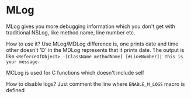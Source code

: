 MLog
====

MLog gives you more debugging information which you don't get with traditional NSLog, like method name, line number etc.


How to use it?
Use MLog/MDLog difference is, one prints date and time other doesn't
'D' in the MDLog represents that it prints date. The output is like
`<ReferceOfObject> -[ClassName methodName] [#LineNumber]| This is your message.`

MCLog is used for C functions which doesn't include self

How to disable logs?
Just comment the line where `ENABLE_M_LOGS` macro is defined



